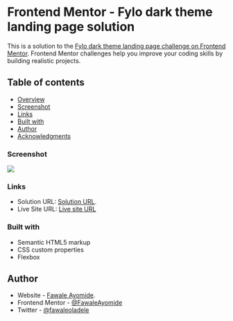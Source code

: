 # Frontend Mentor - Fylo dark theme landing page solution

This is a solution to the [Fylo dark theme landing page challenge on Frontend Mentor](https://www.frontendmentor.io/challenges/fylo-dark-theme-landing-page-5ca5f2d21e82137ec91a50fd). Frontend Mentor challenges help you improve your coding skills by building realistic projects. 

## Table of contents

- [Overview](#overview)
- [Screenshot](#screenshot)
- [Links](#links)
- [Built with](#built-with)
- [Author](#author)
- [Acknowledgments](#acknowledgments)

### Screenshot

![](./screenshot.jpg)

### Links

- Solution URL: [Solution URL](https://github.com/FawaleAyomide/fylo-dark-theme-landing-page).
- Live Site URL: [Live site URL](https://your-live-site-url.com)

### Built with

- Semantic HTML5 markup
- CSS custom properties
- Flexbox

## Author

- Website - [Fawale Ayomide](https://my-portfolio-swart-xi.vercel.app/).
- Frontend Mentor - [@FawaleAyomide](https://www.frontendmentor.io/profile/FawaleAyomide)
- Twitter - [@fawaleoladele](https://www.twitter.com/fawaleoladele)
